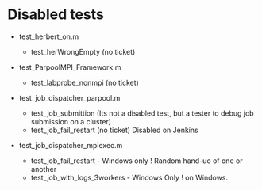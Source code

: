 # Disabled tests

- test_herbert_on.m
  - test_herWrongEmpty (no ticket)

- test_ParpoolMPI_Framework.m
  - test_labprobe_nonmpi (no ticket)

- test_job_dispatcher_parpool.m
  - test_job_submittion (Its not a disabled test, but a tester to debug job submission on a cluster)
  - test_job_fail_restart (no ticket)  Disabled on Jenkins

- test_job_dispatcher_mpiexec.m
  - test_job_fail_restart - Windows only        ! Random hand-uo of one or another
  - test_job_with_logs_3workers - Windows Only  ! on Windows.
